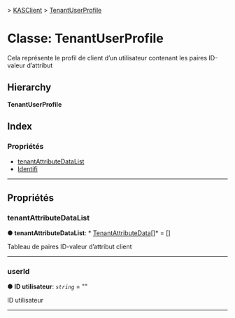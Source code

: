[](../README.md) > [KASClient](../modules/kasclient.md) > [TenantUserProfile](../classes/kasclient.tenantuserprofile.md)

# <a name="class-tenantuserprofile"></a>Classe: TenantUserProfile

Cela représente le profil de client d’un utilisateur contenant les paires ID-valeur d’attribut
## <a name="hierarchy"></a>Hierarchy

**TenantUserProfile**

## <a name="index"></a>Index

### <a name="properties"></a>Propriétés

* [tenantAttributeDataList](kasclient.tenantuserprofile.md#tenantattributedatalist)
* [Identifi](kasclient.tenantuserprofile.md#userid)

---

## <a name="properties"></a>Propriétés

<a id="tenantattributedatalist"></a>

###  <a name="tenantattributedatalist"></a>tenantAttributeDataList

**● tenantAttributeDataList**: * [TenantAttributeData](kasclient.tenantattributedata.md)[]* = []

Tableau de paires ID-valeur d’attribut client

___
<a id="userid"></a>

###  <a name="userid"></a>userId

**● ID utilisateur**: *`string`* = ""

ID utilisateur

___

